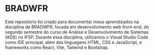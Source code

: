 # BRADWFR
Este repositório foi criado para documentar meus aprendizados na disciplina de BRADWFR, focada em desenvolvimento web front-end, do segundo semestre do curso de Análise e Desenvolvimento de Sistemas (ADS) no IFSP. Durante essa disciplina, utilizamos o Visual Studio Code como IDE principal, além das linguagens HTML, CSS e JavaScript, e frameworks como React, Vite, Tailwind e Bootstrap.
